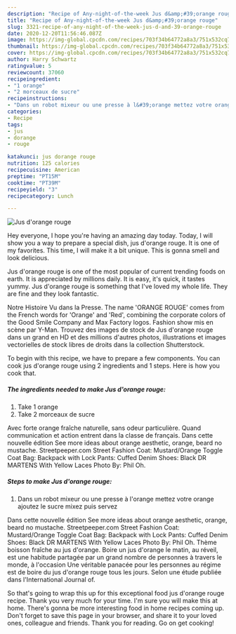 ```yaml
---
description: "Recipe of Any-night-of-the-week Jus d&amp;#39;orange rouge"
title: "Recipe of Any-night-of-the-week Jus d&amp;#39;orange rouge"
slug: 3321-recipe-of-any-night-of-the-week-jus-d-and-39-orange-rouge
date: 2020-12-20T11:56:46.087Z
image: https://img-global.cpcdn.com/recipes/703f34b64772a8a3/751x532cq70/jus-dorange-rouge-photo-principale-de-la-recette.jpg
thumbnail: https://img-global.cpcdn.com/recipes/703f34b64772a8a3/751x532cq70/jus-dorange-rouge-photo-principale-de-la-recette.jpg
cover: https://img-global.cpcdn.com/recipes/703f34b64772a8a3/751x532cq70/jus-dorange-rouge-photo-principale-de-la-recette.jpg
author: Harry Schwartz
ratingvalue: 5
reviewcount: 37060
recipeingredient:
- "1 orange"
- "2 morceaux de sucre"
recipeinstructions:
- "Dans un robot mixeur ou une presse à l&#39;orange mettez votre orange ajoutez le sucre mixez puis servez"
categories:
- Recipe
tags:
- jus
- dorange
- rouge

katakunci: jus dorange rouge 
nutrition: 125 calories
recipecuisine: American
preptime: "PT15M"
cooktime: "PT39M"
recipeyield: "3"
recipecategory: Lunch

---
```



![Jus d&#39;orange rouge](https://img-global.cpcdn.com/recipes/703f34b64772a8a3/751x532cq70/jus-dorange-rouge-photo-principale-de-la-recette.jpg)

Hey everyone, I hope you're having an amazing day today. Today, I will show you a way to prepare a special dish, jus d&#39;orange rouge. It is one of my favorites. This time, I will make it a bit unique. This is gonna smell and look delicious.

Jus d&#39;orange rouge is one of the most popular of current trending foods on earth. It is appreciated by millions daily. It is easy, it's quick, it tastes yummy. Jus d&#39;orange rouge is something that I've loved my whole life. They are fine and they look fantastic.

Notre Histoire Vu dans la Presse. The name &#39;ORANGE ROUGE&#39; comes from the French words for &#39;Orange&#39; and &#39;Red&#39;, combining the corporate colors of the Good Smile Company and Max Factory logos. Fashion show mis en scène par Y-Man. Trouvez des images de stock de Jus d&#39;orange rouge dans un grand en HD et des millions d&#39;autres photos, illustrations et images vectorielles de stock libres de droits dans la collection Shutterstock.


To begin with this recipe, we have to prepare a few components. You can cook jus d&#39;orange rouge using 2 ingredients and 1 steps. Here is how you cook that.

<!--inarticleads1-->

##### The ingredients needed to make Jus d&#39;orange rouge:

1. Take 1 orange
1. Take 2 morceaux de sucre


Avec forte orange fraîche naturelle, sans odeur particulière. Quand communication et action entrent dans la classe de français. Dans cette nouvelle édition  See more ideas about orange aesthetic, orange, beard no mustache. Streetpeeper.com Street Fashion Coat: Mustard/Orange Toggle Coat Bag: Backpack with Lock Pants: Cuffed Denim Shoes: Black DR MARTENS With Yellow Laces Photo By: Phil Oh. 

<!--inarticleads2-->

##### Steps to make Jus d&#39;orange rouge:

1. Dans un robot mixeur ou une presse à l&#39;orange mettez votre orange ajoutez le sucre mixez puis servez


Dans cette nouvelle édition  See more ideas about orange aesthetic, orange, beard no mustache. Streetpeeper.com Street Fashion Coat: Mustard/Orange Toggle Coat Bag: Backpack with Lock Pants: Cuffed Denim Shoes: Black DR MARTENS With Yellow Laces Photo By: Phil Oh. Thème boisson fraîche au jus d&#39;orange. Boire un jus d&#39;orange le matin, au réveil, est une habitude partagée par un grand nombre de personnes à travers le monde, à l&#39;occasion Une véritable panacée pour les personnes au régime est de boire du jus d&#39;orange rouge tous les jours. Selon une étude publiée dans l&#39;International Journal of. 

So that's going to wrap this up for this exceptional food jus d&#39;orange rouge recipe. Thank you very much for your time. I'm sure you will make this at home. There's gonna be more interesting food in home recipes coming up. Don't forget to save this page in your browser, and share it to your loved ones, colleague and friends. Thank you for reading. Go on get cooking!
